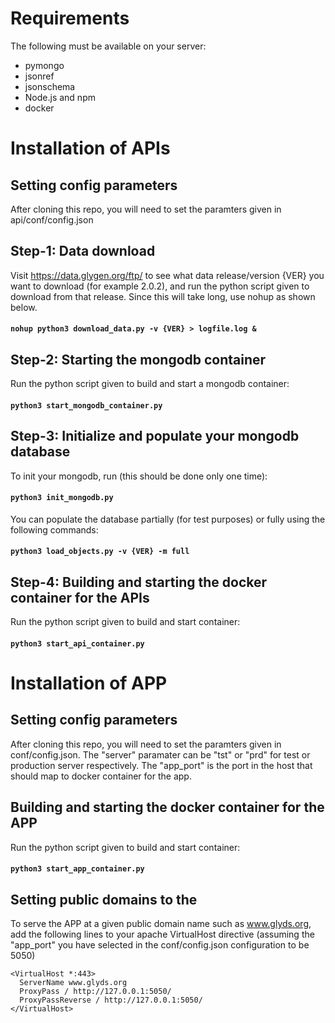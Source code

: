 # Requirements
The following must be available on your server:

* pymongo
* jsonref
* jsonschema
* Node.js and npm
* docker


# Installation of APIs

## Setting config parameters
After cloning this repo, you will need to set the paramters given in
api/conf/config.json


## Step-1: Data download
Visit https://data.glygen.org/ftp/ to see what data release/version {VER} you want to 
download (for example 2.0.2), and run the python script given to download from
that release. Since this will take long, use nohup as shown below.

#### `nohup python3 download_data.py -v {VER} > logfile.log & `


## Step-2: Starting the mongodb container
Run the python script given to build and start a mongodb container:

#### `python3 start_mongodb_container.py`


## Step-3: Initialize and populate your mongodb database
To init your mongodb, run (this should be done only one time):


#### `python3 init_mongodb.py`

You can populate the database partially (for test purposes) or fully using
the following commands:

#### `python3 load_objects.py -v {VER} -m full`

## Step-4: Building and starting the docker container for the APIs
Run the python script given to build and start container:

#### `python3 start_api_container.py`



# Installation of APP

## Setting config parameters
After cloning this repo, you will need to set the paramters given in
conf/config.json. The "server" paramater can be "tst" or "prd" for
test or production server respectively. The "app_port" is the port
in the host that should map to docker container for the app.


## Building and starting the docker container for the APP

Run the python script given to build and start container:

#### `python3 start_app_container.py`


## Setting public domains to the 
To serve the APP at a given public domain name such as www.glyds.org,
add the following lines to your apache VirtualHost directive 
(assuming the "app_port" you have selected in the conf/config.json 
 configuration to be 5050)


  ```
  <VirtualHost *:443>
    ServerName www.glyds.org
    ProxyPass / http://127.0.0.1:5050/
    ProxyPassReverse / http://127.0.0.1:5050/
  </VirtualHost>
  ```









